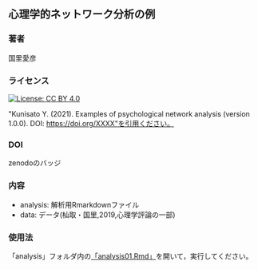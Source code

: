 ## 心理学的ネットワーク分析の例

### 著者

国里愛彦

### ライセンス

[![License: CC BY 4.0](https://licensebuttons.net/l/by/4.0/80x15.png)](https://creativecommons.org/licenses/by/4.0/)

"Kunisato Y. (2021). Examples of psychological network analysis (version 1.0.0). DOI: https://doi.org/XXXX"を引用ください。

### DOI

zenodoのバッジ

### 内容

- analysis: 解析用Rmarkdownファイル
- data: データ(杣取・国里,2019,心理学評論の一部)

### 使用法

「analysis」フォルダ内の[「analysis01.Rmd」](analysis/analysis01.Rmd)を開いて，実行してください。